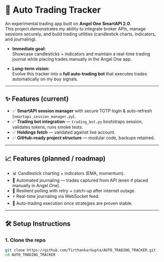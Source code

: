 ﻿# 🚀 Auto Trading Tracker

An experimental trading app built on **Angel One SmartAPI 2.0**.  
This project demonstrates my ability to integrate broker APIs, manage sessions securely, and build trading utilities (candlestick charts, indicators, and journaling).  

- **Immediate goal:**  
  Showcase candlesticks + indicators and maintain a real-time trading journal while placing trades manually in the Angel One app.  

- **Long-term vision:**  
  Evolve this tracker into a **full auto-trading bot** that executes trades automatically on my buy signals.  

---

## ✨ Features (current)
- ✅ **SmartAPI session manager** with secure TOTP login & auto-refresh (`smartapi_session_manager.py`).  
- ✅ **Trading bot integration** — `trading_bot.py` bootstraps session, validates tokens, runs smoke tests.  
- ✅ **Holdings fetch** — validated against live account.  
- ✅ **GitHub-ready project structure** — modular code, backups retained.  

---

## 📈 Features (planned / roadmap)
- 📊 Candlestick charting + indicators (EMA, momentum).  
- 📝 Automated journaling — trades captured from API (even if placed manually in Angel One).  
- 🔄 Resilient polling with retry + catch-up after internet outage.  
- ⚡ Real-time journaling via WebSocket feed.  
- 🤖 Auto-trading execution once strategies are proven stable.  

---

## 🛠️ Setup Instructions

### 1. Clone the repo
```bash
git clone https://github.com/TirthankarGupta/AUTO_TRADING_TRACKER.git
cd AUTO_TRADING_TRACKER
